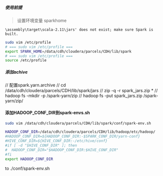 ##### 使用前提

> 设置环境变量 sparkhome

```log
\assembly\target\scala-2.11\jars' does not exist; make sure Spark is built.
```

```bash
sudo vim /etc/profile
# === sudo vim /etc/profile ===
export SPARK_HOME=/data/cdh/cloudera/parcels/CDH/lib/spark
# === sudo vim /etc/profile ===
source /etc/profile
```

##### 添加achive

// 配置spark.yarn.archive
// cd /data/cdh/cloudera/parcels/CDH/lib/spark/jars
// zip -q -r spark_jars.zip *
// hadoop fs -mkdir -p /spark-yarn/zip
// hadoop fs -put spark_jars.zip /spark-yarn/zip/

#### 添加HADOOP_CONF_DIR到spark-envs.sh

```bash
sudo vim /data/cdh/cloudera/parcels/CDH/lib/spark/conf/spark-env.sh

HADOOP_CONF_DIR=/data/cdh/cloudera/parcels/CDH/lib/hadoop/etc/hadoop/
#HADOOP_CONF_DIR=${HADOOP_CONF_DIR:-$SPARK_CONF_DIR/yarn-conf}
#HIVE_CONF_DIR=${HIVE_CONF_DIR:-/etc/hive/conf}
#if [ -d "$HIVE_CONF_DIR" ]; then
#  HADOOP_CONF_DIR="$HADOOP_CONF_DIR:$HIVE_CONF_DIR"
#fi
export HADOOP_CONF_DIR
```

 to ./conf/spark-env.sh